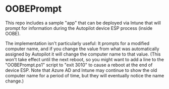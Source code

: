 # OOBEPrompt

This repo includes a sample "app" that can be deployed via Intune that will prompt for information 
during the Autopilot device ESP process (inside OOBE).

The implementation isn't particularly useful: It prompts for a modified computer name, and if you change
the value from what was automatically assigned by Autopilot it will change the computer name to that 
value.  (This won't take effect until the next reboot, so you might want to add a line to the "OOBEPrompt.ps1"
script to "exit 3010" to cause a reboot at the end of device ESP.  Note that Azure AD and Intune may
continue to show the old computer name for a period of time, but they will eventually notice the
name change.)

